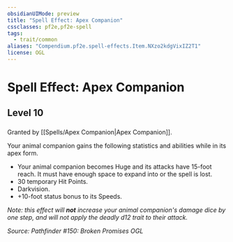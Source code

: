 ```yaml
---
obsidianUIMode: preview
title: "Spell Effect: Apex Companion"
cssclasses: pf2e,pf2e-spell
tags:
  - trait/common
aliases: "Compendium.pf2e.spell-effects.Item.NXzo2kdgVixIZ2T1"
license: OGL
---
```

# Spell Effect: Apex Companion
## Level 10
### 






Granted by [[Spells/Apex Companion|Apex Companion]].

Your animal companion gains the following statistics and abilities while in its apex form.

*   Your animal companion becomes Huge and its attacks have 15-foot reach. It must have enough space to expand into or the spell is lost.
*   30 temporary Hit Points.
*   Darkvision.
*   +10-foot status bonus to its Speeds.

_Note: this effect will **not** increase your animal companion's damage dice by one step, and will not apply the deadly d12 trait to their attack._

*Source: Pathfinder #150: Broken Promises*
*OGL*